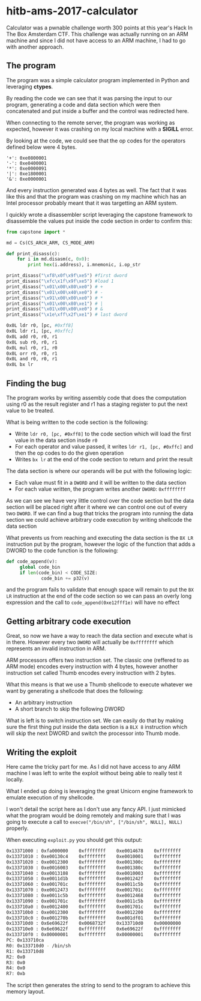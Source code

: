 # hitb-ams-2017-calculator

Calculator was a pwnable challenge worth 300 points at this year's Hack In The Box Amsterdam CTF. This challenge was actually running on an ARM machine and since I did not have access to an ARM machine, I had to go with another approach.

## The program

The program was a simple calculator program implemented in Python and leveraging **ctypes**.

By reading the code we can see that it was parsing the input to our program, generating a code and data section which were then concatenated and put inside a buffer and the control was redirected here.

When connecting to the remote server, the program was working as expected, however it was crashing on my local machine with a **SIGILL** error.

By looking at the code, we could see that the op codes for the operators defined below were 4 bytes.

```
'+': 0xe0800001
'-': 0xe0400001
'*': 0xe0000091
'|': 0xe1800001
'&': 0xe0000001
```

And every instruction generated was 4 bytes as well. The fact that it was like this and that the program was crashing on my machine which has an Intel processor probably meant that it was targetting an ARM system.

I quickly wrote a disassembler script leveraging the capstone framework to disassemble the values put inside the code section in order to confirm this:

```python
from capstone import *

md = Cs(CS_ARCH_ARM, CS_MODE_ARM)

def print_disass(c):
	for i in md.disasm(c, 0x0):
		print hex(i.address), i.mnemonic, i.op_str

print_disass("\xf8\x0f\x9f\xe5") #first dword
print_disass("\xfc\x1f\x9f\xe5") #load 1
print_disass("\x01\x00\x80\xe0") # +
print_disass("\x01\x00\x40\xe0") # -
print_disass("\x91\x00\x00\xe0") # *
print_disass("\x01\x00\x80\xe1") # |
print_disass("\x01\x00\x00\xe0") # &
print_disass("\x1e\xff\x2f\xe1") # last dword
```

```bash
0x0L ldr r0, [pc, #0xff8]
0x0L ldr r1, [pc, #0xffc]
0x0L add r0, r0, r1
0x0L sub r0, r0, r1
0x0L mul r0, r1, r0
0x0L orr r0, r0, r1
0x0L and r0, r0, r1
0x0L bx lr
```

## Finding the bug

The program works by writing assembly code that does the computation using r0 as the result register and r1 has a staging register to put the next value to be treated.

What is being written to the code section is the following:

* Write `ldr r0, [pc, #0xff8]` to the code section which will load the first value in the data section insde `r0`
* For each operator and value passed, it writes `ldr r1, [pc, #0xffc]` and then the op codes to do the given operation
* Writes `bx lr` at the end of the code section to return and print the result

The data section is where our operands will be put with the following logic:
* Each value must fit in a `DWORD` and it will be written to the data section
* For each value written, the program writes another `DWORD`: `0xffffffff`

As we can see we have very little control over the code section but the data section will be placed right after it where we can control one out of every two `DWORD`. If we can find a bug that tricks the program into running the data section we could achieve arbitrary code execution by writing shellcode the data section

What prevents us from reaching and executing the data section is the `BX LR` instruction put by the program, however the logic of the function that adds a DWORD to the code function is the following:

```python
def code_append(v):
	 global code_bin
	 if len(code_bin) < CODE_SIZE:
			 code_bin += p32(v)
```

and the program fails to validate that enough space will remain to put the `BX LR` instruction at the end of the code section so we can pass an overly long expression and the call to `code_append(0xe12fff1e)` will have no effect

## Getting arbitrary code execution

Great, so now we have a way to reach the data section and execute what is in there. However every two `DWORD` will actually be `0xffffffff` which represents an invalid instruction in ARM.

ARM processors offers two instruction set. The classic one (reffered to as ARM mode) encodes every instruction with 4 bytes, however another instruction set called Thumb encodes every instruction with 2 bytes.

What this means is that we use a Thumb shellcode to execute whatever we want by generating a shellcode that does the following:

* An arbitrary instruction
* A short branch to skip the following DWORD

What is left is to switch instruction set. We can easily do that by making sure the first thing put inside the data section is a `BLX 8` instruction which will skip the next DWORD and switch the processor into Thumb mode.


## Writing the exploit

Here came the tricky part for me. As I did not have access to any ARM machine I was left to write the exploit without being able to really test it locally.

What I ended up doing is leveraging the great Unicorn engine framework to emulate execution of my shellcode.

I won't detail the script here as I don't use any fancy API. I just mimicked what the program would be doing remotely and making sure that I was going to execute a call to `execve("/bin/sh", ["/bin/sh", NULL], NULL)` properly.

When executing `exploit.py` you should get this output:

```bash
0x13371000 : 0xfa000000    0xffffffff    0xe0014678    0xffffffff    
0x13371010 : 0xe00130c4    0xffffffff    0xe0010001    0xffffffff    
0x13371020 : 0xe0012300    0xffffffff    0xe001300c    0xffffffff    
0x13371030 : 0xe0016003    0xffffffff    0xe001380c    0xffffffff    
0x13371040 : 0xe0013108    0xffffffff    0xe0010003    0xffffffff    
0x13371050 : 0xe0011d1b    0xffffffff    0xe001242f    0xffffffff    
0x13371060 : 0xe001701c    0xffffffff    0xe0011c5b    0xffffffff    
0x13371070 : 0xe0012473    0xffffffff    0xe001701c    0xffffffff    
0x13371080 : 0xe0011c5b    0xffffffff    0xe0012468    0xffffffff    
0x13371090 : 0xe001701c    0xffffffff    0xe0011c5b    0xffffffff    
0x133710a0 : 0xe0012400    0xffffffff    0xe001701c    0xffffffff    
0x133710b0 : 0xe0012300    0xffffffff    0xe0012200    0xffffffff    
0x133710c0 : 0xe001270b    0xffffffff    0xe001df01    0xffffffff    
0x133710d0 : 0x6e69622f    0x0068732f    0x133710d0    0x00000000    
0x133710e0 : 0x6e69622f    0xffffffff    0x6e69622f    0xffffffff    
0x133710f0 : 0x00000001    0xffffffff    0x00000001    0xffffffff   
PC: 0x133710ca
R0: 0x133710d0 - /bin/sh
R1: 0x133710d8
R2: 0x0
R3: 0x0
R4: 0x0
R7: 0xb
```

The script then generates the string to send to the program to achieve this memory layout.





